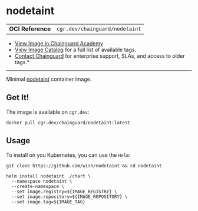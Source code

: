 <!--monopod:start-->
# nodetaint
| | |
| - | - |
| **OCI Reference** | `cgr.dev/chainguard/nodetaint` |


* [View Image in Chainguard Academy](https://edu.chainguard.dev/chainguard/chainguard-images/reference/nodetaint/overview/)
* [View Image Catalog](https://console.enforce.dev/images/catalog) for a full list of available tags.
* [Contact Chainguard](https://www.chainguard.dev/chainguard-images) for enterprise support, SLAs, and access to older tags.*

---
<!--monopod:end-->

<!--overview:start-->
Minimal [nodetaint](https://github.com/wish/nodetaint) container image.
<!--overview:end-->

<!--getting:start-->
## Get It!
The image is available on `cgr.dev`:

```
docker pull cgr.dev/chainguard/nodetaint:latest
```
<!--getting:end-->

<!--body:start-->
## Usage

To install on you Kubernetes, you can use the `Helm`:

```shell
git clone https://github.com/wish/nodetaint && cd nodetaint

helm install nodetaint ./chart \
  --namespace nodetaint \
  --create-namespace \
  --set image.registry=${IMAGE_REGISTRY} \
  --set image.repository=${IMAGE_REPOSITORY} \
  --set image.tag=${IMAGE_TAG}
```
<!--body:end-->
